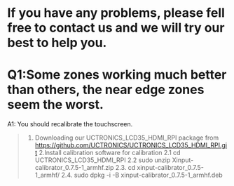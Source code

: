 # If you have any problems, please fell free to contact us and we will try our best to help you.

# Q1:Some zones working much better than others, the near edge zones seem the worst.

A1: 
You should recalibrate the touchscreen. 
> 1. Downloading our UCTRONICS_LCD35_HDMI_RPI package from https://github.com/UCTRONICS/UCTRONICS_LCD35_HDMI_RPI.git
> 2.Install calibration software for calibration
  > 2.1 cd UCTRONICS_LCD35_HDMI_RPI
  > 2.2 sudo unzip Xinput-calibrator_0.7.5-1_armhf.zip
  > 2.3. cd xinput-calibrator_0.7.5-1_armhf/
  > 2.4. sudo dpkg -i -B xinput-calibrator_0.7.5-1_armhf.deb
  
  
